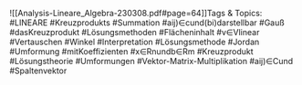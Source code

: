 
![[Analysis-Lineare_Algebra-230308.pdf#page=64]]Tags & Topics:
   #LINEARE
   #Kreuzprodukts
   #Summation
   #aij)∈cund(bi)darstellbar
   #Gauß
   #dasKreuzprodukt
   #Lösungsmethoden
   #Flächeninhalt
   #v∈Vlinear
   #Vertauschen
   #Winkel
   #Interpretation
   #Lösungsmethode
   #Jordan
   #Umformung
   #mitKoeffizienten
   #x∈Rnundb∈Rm
   #Kreuzprodukt
   #Lösungstheorie
   #Umformungen
   #Vektor-Matrix-Multiplikation
   #aij)∈Cund
   #Spaltenvektor